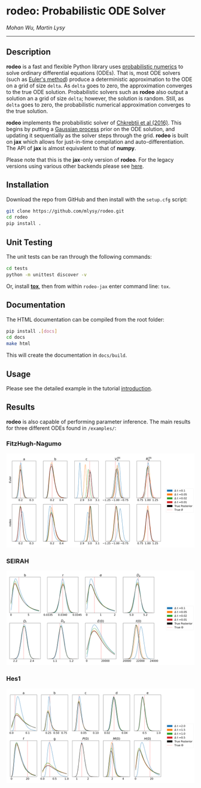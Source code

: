# **rodeo:** Probabilistic ODE Solver

*Mohan Wu, Martin Lysy*

---

## Description

**rodeo** is a fast and flexible Python library uses [probabilistic numerics](http://probabilistic-numerics.org/) to solve ordinary differential equations (ODEs).  That is, most ODE solvers (such as [Euler's method](https://en.wikipedia.org/wiki/Euler_method)) produce a deterministic approximation to the ODE on a grid of size `delta`.  As `delta` goes to zero, the approximation converges to the true ODE solution.  Probabilistic solvers such as **rodeo** also output a solution an a grid of size `delta`; however, the solution is random.  Still, as `delta` goes to zero, the probabilistic numerical approximation converges to the true solution. 

**rodeo** implements the probabilistic solver of [Chkrebtii et al (2016)](https://projecteuclid.org/euclid.ba/1473276259). This begins by putting a [Gaussian process](https://en.wikipedia.org/wiki/Gaussian_process) prior on the ODE solution, and updating it sequentially as the solver steps through the grid. **rodeo** is built on **jax** which allows for just-in-time compilation and auto-differentiation. The API of **jax** is almost equivalent to that of **numpy**.

Please note that this is the **jax**-only version of **rodeo**. For the legacy versions using various other backends please see [here](https://github.com/mlysy/rodeo-legacy).

## Installation

Download the repo from GitHub and then install with the `setup.cfg` script:
```bash
git clone https://github.com/mlysy/rodeo.git
cd rodeo
pip install .
```

## Unit Testing

The unit tests can be ran through the following commands:
```bash
cd tests
python -m unittest discover -v
```

Or, install [**tox**](https://tox.wiki/en/latest/index.html), then from within `rodeo-jax` enter command line: `tox`.

## Documentation

The HTML documentation can be compiled from the root folder:
```bash
pip install .[docs]
cd docs
make html
```
This will create the documentation in `docs/build`.

## Usage

Please see the detailed example in the tutorial [introduction](docs/notebooks/tutorial.md).

## Results

**rodeo** is also capable of performing parameter inference. The main results for three different ODEs found in `/examples/`:

### FitzHugh-Nagumo

![fitzhugh](/docs/figures/fitzfigure.png)

### SEIRAH

![seirah](/docs/figures/seirahfigure.png)

### Hes1

![hes1](/docs/figures/hes1figure.png)
